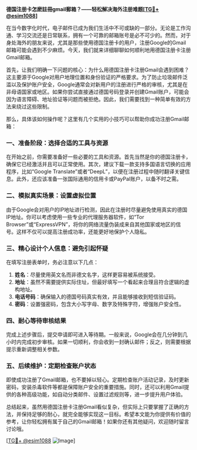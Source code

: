 **德国注册卡怎麽註冊gmail郵箱？——轻松解决海外注册难题[[TG💪+ @esim1088](https://t.me/s/esim1088)]**

在当今数字化时代，电子邮件已成为我们生活中不可或缺的一部分。无论是工作沟通、学习交流还是日常联系，拥有一个可靠的邮箱账号是必不可少的。然而，对于身处海外的朋友来说，尤其是那些使用德国注册卡的用户，注册Google的Gmail邮箱可能会遇到不少麻烦。今天，我们就来详细聊聊如何顺利地用德国注册卡注册Gmail邮箱。

首先，让我们明确一下问题的核心：为什么用德国注册卡注册Gmail会遇到困难？这主要源于Google对用户地理位置和身份验证的严格要求。为了防止垃圾邮件泛滥以及保护账户安全，Google通常会对新用户的注册进行严格的审核，尤其是在非母语国家或地区。如果你尝试直接通过德国号码登录并创建Gmail账户，可能会因为语言障碍、地址验证等问题而被拒绝。因此，我们需要找到一种简单有效的方法来绕过这些限制。

那么，具体该如何操作呢？这里有几个实用的小技巧可以帮助你成功注册Gmail邮箱：

### 一、准备阶段：选择合适的工具与资源

在开始之前，你需要准备好一些必要的工具和资源。首先当然是你的德国注册卡，确保它已经激活并且可以正常使用。其次，建议下载一款支持多国语言切换的应用程序，比如“Google Translate”或者“DeepL”，以便在注册过程中随时翻译关键信息。此外，还应该准备一张国际通用的信用卡或PayPal账户，以备不时之需。

### 二、模拟真实场景：设置虚拟位置

由于Google会对用户的IP地址进行检测，因此在注册时尽量避免使用真实的德国IP地址。你可以考虑使用一些专业的代理服务器软件，如“Tor Browser”或“ExpressVPN”，将你的网络流量伪装成来自其他国家或地区的信号。这样不仅可以提高注册成功率，还能更好地保护个人隐私。

### 三、精心设计个人信息：避免引起怀疑

在填写注册表单时，务必注意以下几点：
1. **姓名**：尽量使用英文名而非德文名字，这样更容易被系统接受。
2. **地址**：虽然不需要提供实际住址，但最好填写一个看起来合理且符合逻辑的虚构地址。
3. **电话号码**：确保输入的德国号码真实有效，并且能够接收到短信验证码。
4. **密码**：设置强密码，包含大小写字母、数字及特殊字符，增强账户安全性。

### 四、耐心等待审核结果

完成上述步骤后，提交申请即可进入等待期。一般来说，Google会在几分钟到几小时内完成初步审核。如果一切顺利，你会收到一封确认邮件；反之，则需要根据提示重新调整相关参数。

### 五、后续维护：定期检查账户状态

即使成功注册了Gmail邮箱，也不要掉以轻心。定期检查账户活动记录，及时更新密码，安装杀毒软件等都是保障账户安全的重要措施。同时，还可以利用Gmail提供的各种高级功能，如自动分类邮件、设置过滤规则等，进一步提升用户体验。

总结起来，虽然用德国注册卡注册Gmail看似复杂，但实际上只要掌握了正确的方法，并保持足够的耐心，就完全能够实现这一目标。希望本文能为你提供有价值的参考，让你轻松拥有属于自己的Gmail邮箱！如果你还有其他疑问，欢迎随时留言讨论哦。

[[TG💪+ @esim1088](https://t.me/s/esim1088) ![Image](https://i.postimg.cc/4NQfJmqS/Snipaste-2025-05-13-00-14-12.png)]
